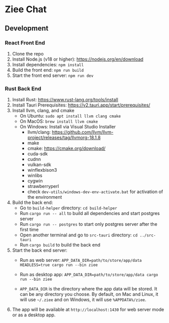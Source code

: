 # Ziee Chat

## Development

### React Front End

1. Clone the repo
2. Install Node.js (v18 or higher): https://nodejs.org/en/download
3. Install dependencies: `npm install`
4. Build the front end: `npm run build`
5. Start the front end server: `npm run dev`

### Rust Back End
1. Install Rust: https://www.rust-lang.org/tools/install
2. Install Tauri Prerequisites: https://v2.tauri.app/start/prerequisites/
3. Install llvm, clang, and cmake
   - On Ubuntu: `sudo apt install llvm clang cmake`
   - On MacOS: `brew install llvm cmake`
   - On Windows: Install via Visual Studio Installer
     - llvm/clang: https://github.com/llvm/llvm-project/releases/tag/llvmorg-18.1.8
     - make
     - cmake: https://cmake.org/download/
     - cuda-sdk
     - cudnn
     - vulkan-sdk
     - winflexbison3
     - winlibs
     - cygwin
     - strawberryperl
     - check `dev-utils/windows-dev-env-activate.bat` for activation of the environment
4. Build the back end: 
   - Go to `build-helper` directory: `cd build-helper`
   - Run `cargo run -- all` to build all dependencies and start postgres server
   - Run `cargo run -- postgres` to start only postgres server after the first time
   - Open another terminal and go to `src-tauri` directory: `cd ../src-tauri`
   - Run `cargo build` to build the back end
5. Start the back end server: 
   - Run as web server: `APP_DATA_DIR=path/to/store/app/data HEADLESS=true cargo run --bin ziee`
   - Run as desktop app: `APP_DATA_DIR=path/to/store/app/data cargo run --bin ziee`
   
   - `APP_DATA_DIR` is the directory where the app data will be stored. It can be any directory you choose.
   By default, on Mac and Linux, it will use `~/.ziee` and on Windows, it will use `%APPDATA%/ziee`.
6. The app will be available at `http://localhost:1430` for web server mode or as a desktop app.